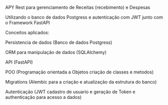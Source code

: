 APY Rest para gerenciamento de Receitas (recebimento) e Despesas

Utilizando o banco de dados Postgress e autenticação com JWT
junto com o Framework FastAPI

Conceitos aplicados:

Persistencia de dados (Banco de dados Postgress)

ORM para manipulação de dados (SQLAlchemy)

API (FastAPI)

POO (Programação orientada a Objetos criação de classes e metodos)

Migrations (Alembic para a criação e atualização da estrutura do banco)

Autenticação (JWT cadastro de usuario e geração de Token e authenticação para acesso a dados)

